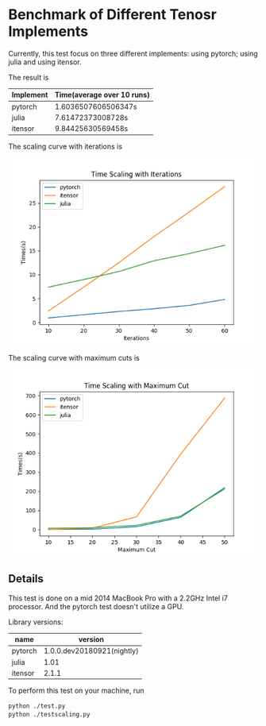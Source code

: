 # Benchmark of Different Tenosr Implements

Currently, this test focus on three different implements: using pytorch; using julia and using itensor.

The result is

| Implement | Time(average over 10 runs) |
| --------- | -------------------------- |
| pytorch   | 1.6036507606506347s        |
| julia     | 7.61472373008728s          |
| itensor   | 9.84425630569458s          |

The scaling curve with iterations is

![scaling curve](./etc/iterations.png)

The scaling curve with maximum cuts is

![cut](./etc/maximumcut.png)

## Details

This test is done on a mid 2014 MacBook Pro with a 2.2GHz Intel i7 processor. And the pytorch test doesn't utilize a GPU. 

Library versions:

| name    | version                    |
| ------- | -------------------------- |
| pytorch | 1.0.0.dev20180921(nightly) |
| julia   | 1.01                       |
| itensor | 2.1.1                      |

To perform this test on your machine, run

```bash
python ./test.py
python ./testscaling.py
```

